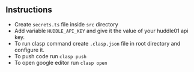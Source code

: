 ## Instructions

- Create `secrets.ts` file inside `src` directory
- Add variable `HUDDLE_API_KEY` and give it the value of your huddle01 api key.
- To run clasp command create `.clasp.json` file in root directory and configure it.
- To push code run `clasp push`
- To open google editor run `clasp open`
